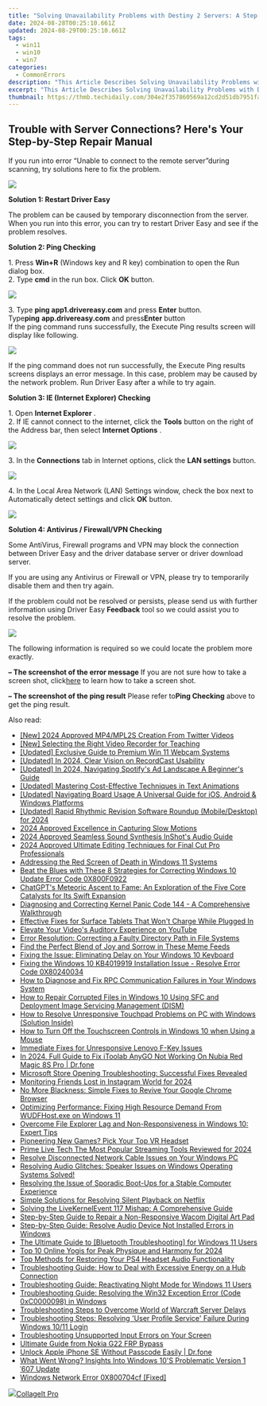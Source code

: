 ```yaml
---
title: "Solving Unavailability Problems with Destiny 2 Servers: A Step-by-Step Guide"
date: 2024-08-28T00:25:10.661Z
updated: 2024-08-29T00:25:10.661Z
tags:
  - win11
  - win10
  - win7
categories:
  - CommonErrors
description: "This Article Describes Solving Unavailability Problems with Destiny 2 Servers: A Step-by-Step Guide"
excerpt: "This Article Describes Solving Unavailability Problems with Destiny 2 Servers: A Step-by-Step Guide"
thumbnail: https://thmb.techidaily.com/304e2f357860569a12cd2d51db7951faca7194234bf8cf17b2b3fe018f5794d5.jpg
---
```


## Trouble with Server Connections? Here's Your Step-by-Step Repair Manual

 If you run into error “Unable to connect to the remote server”during scanning, try solutions here to fix the problem.

![](https://images.drivereasy.com/wp-content/uploads/2016/04/img_5715b256751f5.png)

**Solution 1: Restart Driver Easy**

 The problem can be caused by temporary disconnection from the server. When you run into this error, you can try to restart Driver Easy and see if the problem resolves.

 **Solution 2: Ping Checking**

 1\. Press **Win+R**   (Windows key and R key) combination to open the Run dialog box.  
 2\. Type **cmd**   in the run box. Click **OK**  button.

![](https://images.drivereasy.com/wp-content/uploads/2016/04/img_5715b2a29e9ee.png)

 3\.
 Type **ping app1.drivereasy.com**   and press **Enter**   button.  
 Type**ping** **app.drivereasy.com** and press**Enter** button  
 If the ping command runs successfully, the Execute Ping results screen will display like following.

![](https://images.drivereasy.com/wp-content/uploads/2016/04/img_5715b4406d257.png)

 If the ping command does not run successfully, the Execute Ping results screens displays an error message. In this case, problem may be caused by the network problem. Run Driver Easy after a while to try again.

 **Solution 3: IE (Internet Explorer) Checking**

 1\. Open   **Internet Explorer**  .  
 2\. If IE cannot connect to the internet, click the **Tools**   button on the right of the Address bar, then select **Internet Options** .

![](https://images.drivereasy.com/wp-content/uploads/2016/04/img_5715b2edc7db0.png)

 3\. In the **Connections**   tab in Internet options, click the **LAN settings**   button.

![](https://images.drivereasy.com/wp-content/uploads/2016/04/img_5715b2fd185f8.png)

 4\. In the Local Area Network (LAN) Settings window, check the box next to Automatically detect settings and click **OK**   button.

![](https://images.drivereasy.com/wp-content/uploads/2016/04/img_5715b30e08b9c.png)

 **Solution 4: Antivirus / Firewall/VPN Checking**

 Some AntiVirus, Firewall programs and VPN may block the connection between Driver Easy and the driver database server or driver download server.

 If you are using any Antivirus or Firewall or VPN, please try to temporarily disable them and then try again.

 If the problem could not be resolved or persists, please send us with further information using Driver Easy **Feedback** tool so we could assist you to resolve the problem.

![](https://images.drivereasy.com/wp-content/uploads/2017/04/img_5901de462431c.jpg)

 The following information is required so we could locate the problem more exactly.

 **– The screenshot of the error message**
  If you are not sure how to take a screen shot, click[here](https://tools.techidaily.com/drivereasy/download/) to learn how to take a screen shot.

 **– The screenshot of the ping result**
 Please refer to**Ping Checking** above to get the ping result.

<ins class="adsbygoogle"
     style="display:block"
     data-ad-format="autorelaxed"
     data-ad-client="ca-pub-7571918770474297"
     data-ad-slot="1223367746"></ins>



<ins class="adsbygoogle"
     style="display:block"
     data-ad-client="ca-pub-7571918770474297"
     data-ad-slot="8358498916"
     data-ad-format="auto"
     data-full-width-responsive="true"></ins>

<span class="atpl-alsoreadstyle">Also read:</span>
<div><ul>
<li><a href="https://twitter-videos.techidaily.com/new-2024-approved-mp4mpl2s-creation-from-twitter-videos/"><u>[New] 2024 Approved  MP4/MPL2S Creation From Twitter Videos</u></a></li>
<li><a href="https://screen-mirroring-recording.techidaily.com/new-selecting-the-right-video-recorder-for-teaching/"><u>[New] Selecting the Right Video Recorder for Teaching</u></a></li>
<li><a href="https://desktop-recording.techidaily.com/updated-exclusive-guide-to-premium-win-11-webcam-systems/"><u>[Updated] Exclusive Guide to Premium Win 11 Webcam Systems</u></a></li>
<li><a href="https://screen-capture.techidaily.com/updated-in-2024-clear-vision-on-recordcast-usability/"><u>[Updated] In 2024, Clear Vision on RecordCast Usability</u></a></li>
<li><a href="https://fox-cloud.techidaily.com/updated-in-2024-navigating-spotifys-ad-landscape-a-beginners-guide/"><u>[Updated] In 2024, Navigating Spotify's Ad Landscape  A Beginner's Guide</u></a></li>
<li><a href="https://extra-approaches.techidaily.com/updated-mastering-cost-effective-techniques-in-text-animations/"><u>[Updated] Mastering Cost-Effective Techniques in Text Animations</u></a></li>
<li><a href="https://screen-sharing-recording.techidaily.com/updated-navigating-board-usage-a-universal-guide-for-ios-android-and-windows-platforms/"><u>[Updated] Navigating Board Usage  A Universal Guide for iOS, Android & Windows Platforms</u></a></li>
<li><a href="https://fox-glue.techidaily.com/updated-rapid-rhythmic-revision-software-roundup-mobiledesktop-for-2024/"><u>[Updated] Rapid Rhythmic Revision Software Roundup (Mobile/Desktop) for 2024</u></a></li>
<li><a href="https://fox-cloud.techidaily.com/2024-approved-excellence-in-capturing-slow-motions/"><u>2024 Approved  Excellence in Capturing Slow Motions</u></a></li>
<li><a href="https://fox-boxes.techidaily.com/2024-approved-seamless-sound-synthesis-inshots-audio-guide/"><u>2024 Approved  Seamless Sound Synthesis  InShot's Audio Guide</u></a></li>
<li><a href="https://fox-direct.techidaily.com/2024-approved-ultimate-editing-techniques-for-final-cut-pro-professionals/"><u>2024 Approved  Ultimate Editing Techniques for Final Cut Pro Professionals</u></a></li>
<li><a href="https://win-howtos.techidaily.com/addressing-the-red-screen-of-death-in-windows-11-systems/"><u>Addressing the Red Screen of Death in Windows 11 Systems</u></a></li>
<li><a href="https://win-howtos.techidaily.com/beat-the-blues-with-these-8-strategies-for-correcting-windows-10-update-error-code-0x800f0922/"><u>Beat the Blues with These 8 Strategies for Correcting Windows 10 Update Error Code 0X800F0922</u></a></li>
<li><a href="https://tech-revival.techidaily.com/chatgpts-meteoric-ascent-to-fame-an-exploration-of-the-five-core-catalysts-for-its-swift-expansion/"><u>ChatGPT's Meteoric Ascent to Fame: An Exploration of the Five Core Catalysts for Its Swift Expansion</u></a></li>
<li><a href="https://win-howtos.techidaily.com/diagnosing-and-correcting-kernel-panic-code-144-a-comprehensive-walkthrough/"><u>Diagnosing and Correcting Kernel Panic Code 144 - A Comprehensive Walkthrough</u></a></li>
<li><a href="https://win-howtos.techidaily.com/effective-fixes-for-surface-tablets-that-wont-charge-while-plugged-in/"><u>Effective Fixes for Surface Tablets That Won't Charge While Plugged In</u></a></li>
<li><a href="https://youtube-web.techidaily.com/te-your-videos-auditory-experience-on-youtube/"><u>Elevate Your Video's Auditory Experience on YouTube</u></a></li>
<li><a href="https://win-howtos.techidaily.com/error-resolution-correcting-a-faulty-directory-path-in-file-systems/"><u>Error Resolution: Correcting a Faulty Directory Path in File Systems</u></a></li>
<li><a href="https://instagram-video-recordings.techidaily.com/find-the-perfect-blend-of-joy-and-sorrow-in-these-meme-feeds/"><u>Find the Perfect Blend of Joy and Sorrow in These Meme Feeds</u></a></li>
<li><a href="https://win-howtos.techidaily.com/fixing-the-issue-eliminating-delay-on-your-windows-10-keyboard/"><u>Fixing the Issue: Eliminating Delay on Your Windows 10 Keyboard</u></a></li>
<li><a href="https://win-howtos.techidaily.com/fixing-the-windows-10-kb4019919-installation-issue-resolve-error-code-0x80240034/"><u>Fixing the Windows 10 KB4019919 Installation Issue - Resolve Error Code 0X80240034</u></a></li>
<li><a href="https://win-howtos.techidaily.com/how-to-diagnose-and-fix-rpc-communication-failures-in-your-windows-system/"><u>How to Diagnose and Fix RPC Communication Failures in Your Windows System</u></a></li>
<li><a href="https://win-howtos.techidaily.com/how-to-repair-corrupted-files-in-windows-10-using-sfc-and-deployment-image-servicing-management-dism/"><u>How to Repair Corrupted Files in Windows 10 Using SFC and Deployment Image Servicing Management (DISM)</u></a></li>
<li><a href="https://win-howtos.techidaily.com/how-to-resolve-unresponsive-touchpad-problems-on-pc-with-windows-solution-inside/"><u>How to Resolve Unresponsive Touchpad Problems on PC with Windows (Solution Inside)</u></a></li>
<li><a href="https://win-howtos.techidaily.com/how-to-turn-off-the-touchscreen-controls-in-windows-10-when-using-a-mouse/"><u>How to Turn Off the Touchscreen Controls in Windows 10 when Using a Mouse</u></a></li>
<li><a href="https://win-howtos.techidaily.com/immediate-fixes-for-unresponsive-lenovo-f-key-issues/"><u>Immediate Fixes for Unresponsive Lenovo F-Key Issues</u></a></li>
<li><a href="https://review-topics.techidaily.com/in-2024-full-guide-to-fix-itoolab-anygo-not-working-on-nubia-red-magic-8s-pro-drfone-by-drfone-virtual-android/"><u>In 2024, Full Guide to Fix iToolab AnyGO Not Working On Nubia Red Magic 8S Pro | Dr.fone</u></a></li>
<li><a href="https://win-howtos.techidaily.com/microsoft-store-opening-troubleshooting-successful-fixes-revealed/"><u>Microsoft Store Opening Troubleshooting: Successful Fixes Revealed</u></a></li>
<li><a href="https://instagram-clips.techidaily.com/monitoring-friends-lost-in-instagram-world-for-2024/"><u>Monitoring Friends Lost in Instagram World for 2024</u></a></li>
<li><a href="https://win-howtos.techidaily.com/no-more-blackness-simple-fixes-to-revive-your-google-chrome-browser/"><u>No More Blackness: Simple Fixes to Revive Your Google Chrome Browser</u></a></li>
<li><a href="https://win-howtos.techidaily.com/optimizing-performance-fixing-high-resource-demand-from-wudfhostexe-on-windows-11/"><u>Optimizing Performance: Fixing High Resource Demand From WUDFHost.exe on Windows 11</u></a></li>
<li><a href="https://win-howtos.techidaily.com/overcome-file-explorer-lag-and-non-responsiveness-in-windows-10-expert-tips/"><u>Overcome File Explorer Lag and Non-Responsiveness in Windows 10: Expert Tips</u></a></li>
<li><a href="https://extra-lessons.techidaily.com/pioneering-new-games-pick-your-top-vr-headset/"><u>Pioneering New Games? Pick Your Top VR Headset</u></a></li>
<li><a href="https://facebook-video-share.techidaily.com/prime-live-tech-the-most-popular-streaming-tools-reviewed-for-2024/"><u>Prime Live Tech  The Most Popular Streaming Tools Reviewed for 2024</u></a></li>
<li><a href="https://win-howtos.techidaily.com/resolve-disconnected-network-cable-issues-on-your-windows-pc/"><u>Resolve Disconnected Network Cable Issues on Your Windows PC</u></a></li>
<li><a href="https://win-howtos.techidaily.com/1723207629009-resolving-audio-glitches-speaker-issues-on-windows-operating-systems-solved/"><u>Resolving Audio Glitches: Speaker Issues on Windows Operating Systems Solved!</u></a></li>
<li><a href="https://win-howtos.techidaily.com/resolving-the-issue-of-sporadic-boot-ups-for-a-stable-computer-experience/"><u>Resolving the Issue of Sporadic Boot-Ups for a Stable Computer Experience</u></a></li>
<li><a href="https://win-howtos.techidaily.com/simple-solutions-for-resolving-silent-playback-on-netflix/"><u>Simple Solutions for Resolving Silent Playback on Netflix</u></a></li>
<li><a href="https://win-howtos.techidaily.com/solving-the-livekernelevent-117-mishap-a-comprehensive-guide/"><u>Solving the LiveKernelEvent 117 Mishap: A Comprehensive Guide</u></a></li>
<li><a href="https://win-howtos.techidaily.com/step-by-step-guide-to-repair-a-non-responsive-wacom-digital-art-pad/"><u>Step-by-Step Guide to Repair a Non-Responsive Wacom Digital Art Pad</u></a></li>
<li><a href="https://win-howtos.techidaily.com/step-by-step-guide-resolve-audio-device-not-installed-errors-in-windows/"><u>Step-by-Step Guide: Resolve Audio Device Not Installed Errors in Windows</u></a></li>
<li><a href="https://win-howtos.techidaily.com/the-ultimate-guide-to-bluetooth-troubleshooting-for-windows-11-users/"><u>The Ultimate Guide to [Bluetooth Troubleshooting] for Windows 11 Users</u></a></li>
<li><a href="https://youtube-data.techidaily.com/0-online-yogis-for-peak-physique-and-harmony-for-2024/"><u>Top 10 Online Yogis for Peak Physique and Harmony for 2024</u></a></li>
<li><a href="https://win-howtos.techidaily.com/top-methods-for-restoring-your-ps4-headset-audio-functionality/"><u>Top Methods for Restoring Your PS4 Headset Audio Functionality</u></a></li>
<li><a href="https://win-howtos.techidaily.com/troubleshooting-guide-how-to-deal-with-excessive-energy-on-a-hub-connection/"><u>Troubleshooting Guide: How to Deal with Excessive Energy on a Hub Connection</u></a></li>
<li><a href="https://win-howtos.techidaily.com/troubleshooting-guide-reactivating-night-mode-for-windows-11-users/"><u>Troubleshooting Guide: Reactivating Night Mode for Windows 11 Users</u></a></li>
<li><a href="https://win-howtos.techidaily.com/troubleshooting-guide-resolving-the-win32-exception-error-code-0xc0000098-in-windows/"><u>Troubleshooting Guide: Resolving the Win32 Exception Error (Code 0xC0000098) in Windows</u></a></li>
<li><a href="https://win-howtos.techidaily.com/troubleshooting-steps-to-overcome-world-of-warcraft-server-delays/"><u>Troubleshooting Steps to Overcome World of Warcraft Server Delays</u></a></li>
<li><a href="https://win-howtos.techidaily.com/troubleshooting-steps-resolving-user-profile-service-failure-during-windows-1011-login/"><u>Troubleshooting Steps: Resolving 'User Profile Service' Failure During Windows 10/11 Login</u></a></li>
<li><a href="https://win-howtos.techidaily.com/troubleshooting-unsupported-input-errors-on-your-screen/"><u>Troubleshooting Unsupported Input Errors on Your Screen</u></a></li>
<li><a href="https://android-frp.techidaily.com/ultimate-guide-from-nokia-g22-frp-bypass-by-drfone-android/"><u>Ultimate Guide from Nokia G22 FRP Bypass</u></a></li>
<li><a href="https://iphone-unlock.techidaily.com/unlock-apple-iphone-se-without-passcode-easily-drfone-by-drfone-ios/"><u>Unlock Apple iPhone SE Without Passcode Easily | Dr.fone</u></a></li>
<li><a href="https://win-howtos.techidaily.com/what-went-wrong-insights-into-windows-10s-problematic-version-1607-update/"><u>What Went Wrong? Insights Into Windows 10'S Problematic Version 1ˈ607 Update</u></a></li>
<li><a href="https://win-howtos.techidaily.com/windows-network-error-0x800704cf-fixed/"><u>Windows Network Error 0X800704cf [Fixed]</u></a></li>
</ul></div>

<!-- affiliate ads begin -->
<a href="https://secure.2checkout.com/order/checkout.php?PRODS=4530091&QTY=1&AFFILIATE=108875&CART=1"><img src="https://www.pearlmountainsoft.com/n_img/product/cit_win/banScrn.jpg" border="0">CollageIt Pro</a>
<!-- affiliate ads end -->
